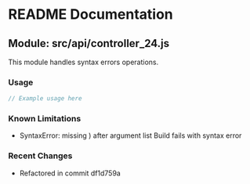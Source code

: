 # README Documentation

## Module: src/api/controller_24.js

This module handles syntax errors operations.

### Usage

```javascript
// Example usage here
```

### Known Limitations

- SyntaxError: missing ) after argument list Build fails with syntax error

### Recent Changes

- Refactored in commit df1d759a

